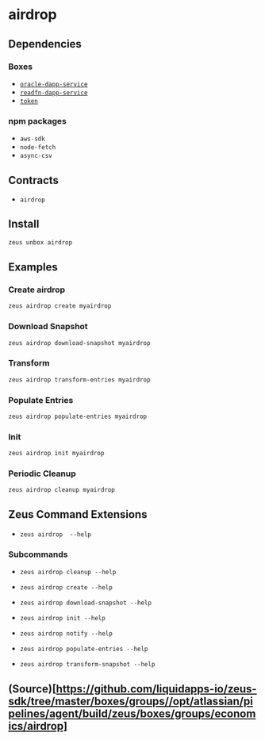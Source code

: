 
airdrop 
====================




## Dependencies
### Boxes
* [`oracle-dapp-service`](oracle-dapp-service.md)
* [`readfn-dapp-service`](readfn-dapp-service.md)
* [`token`](token.md)
### npm packages
* `aws-sdk`
* `node-fetch`
* `async-csv`
## Contracts
* `airdrop`
## Install
```bash
zeus unbox airdrop
```
## Examples
### Create airdrop 
```bash
zeus airdrop create myairdrop
```
### Download Snapshot 
```bash
zeus airdrop download-snapshot myairdrop
```
### Transform 
```bash
zeus airdrop transform-entries myairdrop
```
### Populate Entries 
```bash
zeus airdrop populate-entries myairdrop
```
### Init 
```bash
zeus airdrop init myairdrop
```
### Periodic Cleanup 
```bash
zeus airdrop cleanup myairdrop
```
## Zeus Command Extensions
* ```zeus airdrop  --help```

### Subcommands
* ```zeus airdrop cleanup --help```

* ```zeus airdrop create --help```

* ```zeus airdrop download-snapshot --help```

* ```zeus airdrop init --help```

* ```zeus airdrop notify --help```

* ```zeus airdrop populate-entries --help```

* ```zeus airdrop transform-snapshot --help```


## (Source)[https://github.com/liquidapps-io/zeus-sdk/tree/master/boxes/groups//opt/atlassian/pipelines/agent/build/zeus/boxes/groups/economics/airdrop]
